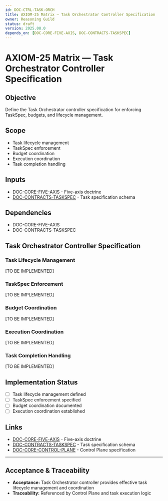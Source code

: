 ```yaml
---
id: DOC-CTRL-TASK-ORCH
title: AXIOM-25 Matrix — Task Orchestrator Controller Specification
owner: Reasoning Guild
status: draft
version: 2025.08.0
depends_on: [DOC-CORE-FIVE-AXIS, DOC-CONTRACTS-TASKSPEC]
---
```


# AXIOM-25 Matrix — Task Orchestrator Controller Specification

## Objective
Define the Task Orchestrator controller specification for enforcing TaskSpec, budgets, and lifecycle management.

## Scope
- Task lifecycle management
- TaskSpec enforcement
- Budget coordination
- Execution coordination
- Task completion handling

## Inputs
- [DOC-CORE-FIVE-AXIS](/docs/core/five_axis_doctrine.md) - Five-axis doctrine
- [DOC-CONTRACTS-TASKSPEC](/docs/contracts/taskspec_schema.md) - Task specification schema

## Dependencies
- DOC-CORE-FIVE-AXIS
- DOC-CONTRACTS-TASKSPEC

## Task Orchestrator Controller Specification

### Task Lifecycle Management
[TO BE IMPLEMENTED]

### TaskSpec Enforcement
[TO BE IMPLEMENTED]

### Budget Coordination
[TO BE IMPLEMENTED]

### Execution Coordination
[TO BE IMPLEMENTED]

### Task Completion Handling
[TO BE IMPLEMENTED]

## Implementation Status
- [ ] Task lifecycle management defined
- [ ] TaskSpec enforcement specified
- [ ] Budget coordination documented
- [ ] Execution coordination established

## Links
- [DOC-CORE-FIVE-AXIS](/docs/core/five_axis_doctrine.md) - Five-axis doctrine
- [DOC-CONTRACTS-TASKSPEC](/docs/contracts/taskspec_schema.md) - Task specification schema
- [DOC-CORE-CONTROL-PLANE](/docs/core/control_plane_spec.md) - Control Plane specification

---

## Acceptance & Traceability
- **Acceptance:** Task Orchestrator controller provides effective task lifecycle management and coordination
- **Traceability:** Referenced by Control Plane and task execution logic